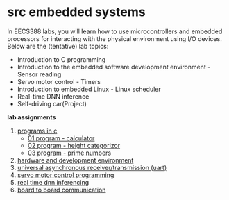 # src embedded systems

In EECS388 labs, you will learn how to use microcontrollers and embedded processors for interacting with the physical environment using I/O devices. Below are the (tentative) lab topics:

- Introduction to C programming
- Introduction to the embedded software development environment - Sensor reading
- Servo motor control - Timers
- Introduction to embedded Linux - Linux scheduler
- Real-time DNN inference
- Self-driving car(Project)


**lab assignments**

1.  [programs in c](./lab01/README.md)
    - [01 program - calculator](./lab01/src/03-program/main.c)
    - [02 program - height categorizor](./lab01/src/02-program/main.c)
    - [03 program - prime numbers](./lab01/src/03-program/main.c)
2.  [hardware and development environment](./lab02/README.md)
3.  [universal asynchronous receiver/transmission (uart)](./lab03/README.md)
4.  [servo motor control programming](./lab05/README.md)
5.  [real time dnn inferencing](./lab08/README.md)
6.  [board to board communication](./lab09/README.md)



